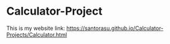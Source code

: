 # Calculator-Project
This is my website link: https://santorasu.github.io/Calculator-Projects/Calculator.html
